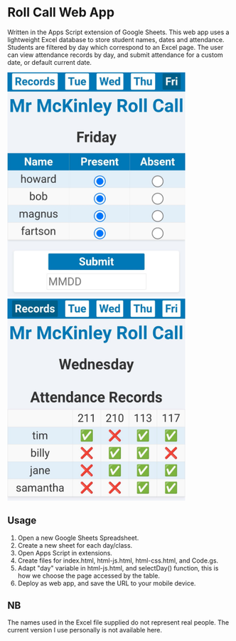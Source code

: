 # Roll Call Web App

Written in the Apps Script extension of Google Sheets. This web app uses a lightweight Excel database to store student names, dates and attendance.
Students are filtered by day which correspond to an Excel page. The user can view attendance records by day, and submit attendance for a custom date, or default current date.

<img src="https://github.com/SapporoAlex/Roll-Call-Web-App/blob/main/rollcall.jpg" width="400px" height="auto">
<img src="https://github.com/SapporoAlex/Roll-Call-Web-App/blob/main/records.jpg" width="400px" height="auto">

## Usage

1. Open a new Google Sheets Spreadsheet.
2. Create a new sheet for each day/class.
3. Open Apps Script in extensions.
4. Create files for index.html, html-js.html, html-css.html, and Code.gs.
5. Adapt "day" variable in html-js.html, and selectDay() function, this is how we choose the page accessed by the table.
6. Deploy as web app, and save the URL to your mobile device.

## NB

The names used in the Excel file supplied do not represent real people. The current version I use personally is not available here.
